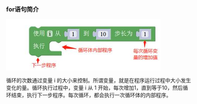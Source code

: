 ### for语句简介

![图2.3-7](/assets/image104.jpg)



循环的次数通过变量 i 的大小来控制。所谓变量，就是在程序运行过程中大小发生变化的量。循环执行过程中，变量 i 从 1 开始，每次增加1，直到等于10，然后循环结束，执行下一步程序。每次循环，都会执行一次循环体的内部程序。